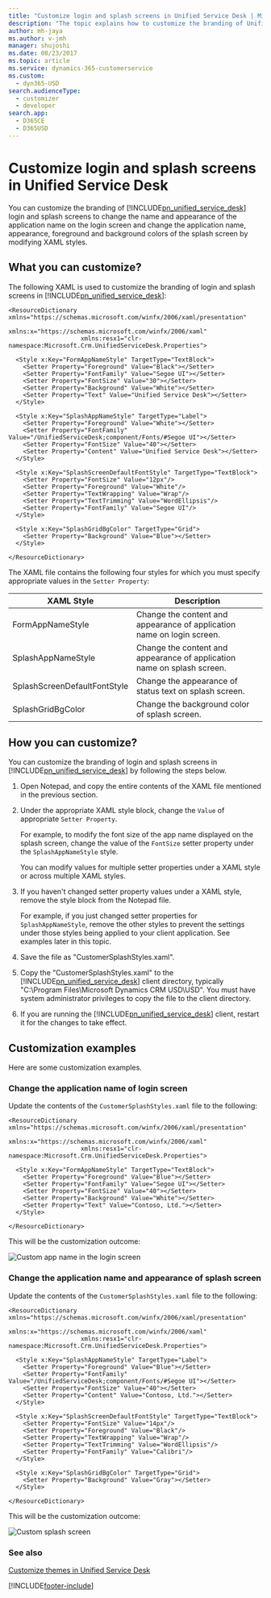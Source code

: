 ```yaml
---
title: "Customize login and splash screens in Unified Service Desk | MicrosoftDocs"
description: "The topic explains how to customize the branding of Unified Service Desk login and splash screens to change the name and appearance of the application name on the login screen and change the application name, appearance, foreground and background colors of the splash screen by modifying XAML styles."
author: mh-jaya
ms.author: v-jmh
manager: shujoshi
ms.date: 08/23/2017
ms.topic: article
ms.service: dynamics-365-customerservice
ms.custom: 
  - dyn365-USD
search.audienceType: 
  - customizer
  - developer
search.app: 
  - D365CE
  - D365USD
---
```

# Customize login and splash screens in Unified Service Desk
You can customize the branding of [!INCLUDE[pn_unified_service_desk](../includes/pn-unified-service-desk.md)] login and splash screens to change the name and appearance of the application name on the login screen and change the application name, appearance, foreground and background colors of the splash screen by modifying XAML styles.  
  
<a name="What"></a>   
## What you can customize?  
 The following XAML is used to customize the branding of login and splash screens in [!INCLUDE[pn_unified_service_desk](../includes/pn-unified-service-desk.md)]:  
  
```xaml  
<ResourceDictionary xmlns="https://schemas.microsoft.com/winfx/2006/xaml/presentation"  
                    xmlns:x="https://schemas.microsoft.com/winfx/2006/xaml"  
                    xmlns:resx1="clr-namespace:Microsoft.Crm.UnifiedServiceDesk.Properties">  
  
  <Style x:Key="FormAppNameStyle" TargetType="TextBlock">  
    <Setter Property="Foreground" Value="Black"></Setter>  
    <Setter Property="FontFamily" Value="Segoe UI"></Setter>  
    <Setter Property="FontSize" Value="30"></Setter>  
    <Setter Property="Background" Value="White"></Setter>  
    <Setter Property="Text" Value="Unified Service Desk"></Setter>  
  </Style>  
  
  <Style x:Key="SplashAppNameStyle" TargetType="Label">  
    <Setter Property="Foreground" Value="White"></Setter>  
    <Setter Property="FontFamily" Value="/UnifiedServiceDesk;component/Fonts/#Segoe UI"></Setter>  
    <Setter Property="FontSize" Value="40"></Setter>  
    <Setter Property="Content" Value="Unified Service Desk"></Setter>  
  </Style>  
  
  <Style x:Key="SplashScreenDefaultFontStyle" TargetType="TextBlock">  
    <Setter Property="FontSize" Value="12px"/>  
    <Setter Property="Foreground" Value="White"/>  
    <Setter Property="TextWrapping" Value="Wrap"/>  
    <Setter Property="TextTrimming" Value="WordEllipsis"/>  
    <Setter Property="FontFamily" Value="Segoe UI"/>  
  </Style>  
  
  <Style x:Key="SplashGridBgColor" TargetType="Grid">  
    <Setter Property="Background" Value="Blue"></Setter>  
  </Style>  
  
</ResourceDictionary>  
```  
  
 The XAML file contains the following four styles for which you must specify appropriate values in the `Setter Property`:  
  
|XAML Style|Description|  
|----------------|-----------------|  
|FormAppNameStyle|Change the content and appearance of application name on login screen.|  
|SplashAppNameStyle|Change the content and appearance of application name on splash screen.|  
|SplashScreenDefaultFontStyle|Change the appearance of status text on splash screen.|  
|SplashGridBgColor|Change the background color of splash screen.|  
  
<a name="How"></a>   
## How you can customize?  
 You can customize the  branding of login and splash screens in [!INCLUDE[pn_unified_service_desk](../includes/pn-unified-service-desk.md)] by following the steps below.  
  
1. Open Notepad, and copy the entire contents of the XAML file mentioned in the previous section.  
  
2. Under the appropriate XAML style block, change the `Value` of appropriate `Setter Property`.  
  
    For example, to modify the font size of the app name displayed on the splash screen, change the value of the `FontSize` setter property under the `SplashAppNameStyle` style.  
  
    You can modify values for multiple setter properties under a XAML style or across multiple XAML styles.  
  
3. If you haven't changed setter property values under a XAML style, remove the style block from the Notepad file.  
  
    For example, if you just changed setter properties for `SplashAppNameStyle`, remove the other styles to prevent the settings under those styles being applied to your client application. See examples later in this topic.  
  
4. Save the file as "CustomerSplashStyles.xaml".  
  
5. Copy the "CustomerSplashStyles.xaml" to the [!INCLUDE[pn_unified_service_desk](../includes/pn-unified-service-desk.md)] client directory, typically "C:\Program Files\Microsoft Dynamics CRM USD\USD". You must have system administrator privileges to copy the file to the client directory.  
  
6. If you are running the [!INCLUDE[pn_unified_service_desk](../includes/pn-unified-service-desk.md)] client, restart it for the changes to take effect.  
  
<a name="Examples"></a>   
## Customization examples  
 Here are some customization examples.  
  
### Change the application name of login screen  
 Update the contents of the `CustomerSplashStyles.xaml` file to the following:  
  
```  
<ResourceDictionary xmlns="https://schemas.microsoft.com/winfx/2006/xaml/presentation"  
                    xmlns:x="https://schemas.microsoft.com/winfx/2006/xaml"  
                    xmlns:resx1="clr-namespace:Microsoft.Crm.UnifiedServiceDesk.Properties">  
  
  <Style x:Key="FormAppNameStyle" TargetType="TextBlock">  
    <Setter Property="Foreground" Value="Blue"></Setter>  
    <Setter Property="FontFamily" Value="Segoe UI"></Setter>  
    <Setter Property="FontSize" Value="40"></Setter>  
    <Setter Property="Background" Value="White"></Setter>  
    <Setter Property="Text" Value="Contoso, Ltd."></Setter>  
  </Style>  
  
</ResourceDictionary>  
```  
  
 This will be the customization outcome:  
  
 ![Custom app name in the login screen](../unified-service-desk/media/usd-loginscreencustomization.png "Custom app name in the login screen")  
  
### Change the application name and appearance of splash screen  
 Update the contents of the `CustomerSplashStyles.xaml` file to the following:  
  
```xaml  
<ResourceDictionary xmlns="https://schemas.microsoft.com/winfx/2006/xaml/presentation"  
                    xmlns:x="https://schemas.microsoft.com/winfx/2006/xaml"  
                    xmlns:resx1="clr-namespace:Microsoft.Crm.UnifiedServiceDesk.Properties">  
  
  <Style x:Key="SplashAppNameStyle" TargetType="Label">  
    <Setter Property="Foreground" Value="Blue"></Setter>  
    <Setter Property="FontFamily" Value="/UnifiedServiceDesk;component/Fonts/#Segoe UI"></Setter>  
    <Setter Property="FontSize" Value="40"></Setter>  
    <Setter Property="Content" Value="Contoso, Ltd."></Setter>  
  </Style>  
  
  <Style x:Key="SplashScreenDefaultFontStyle" TargetType="TextBlock">  
    <Setter Property="FontSize" Value="14px"/>  
    <Setter Property="Foreground" Value="Black"/>  
    <Setter Property="TextWrapping" Value="Wrap"/>  
    <Setter Property="TextTrimming" Value="WordEllipsis"/>  
    <Setter Property="FontFamily" Value="Calibri"/>  
  </Style>  
  
  <Style x:Key="SplashGridBgColor" TargetType="Grid">  
    <Setter Property="Background" Value="Gray"></Setter>  
  </Style>  
  
</ResourceDictionary>  
```  
  
 This will be the customization outcome:  
  
 ![Custom splash screen](../unified-service-desk/media/usd-customsplashscreen.png "Custom splash screen")  
  
### See also  
 [Customize themes in Unified Service Desk](../unified-service-desk/customize-themes-in-unified-service-desk.md)


[!INCLUDE[footer-include](../includes/footer-banner.md)]